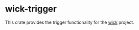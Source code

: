 # wick-trigger

This crate provides the trigger functionality for the [wick](https://github.com/candlecorp/wick) project.